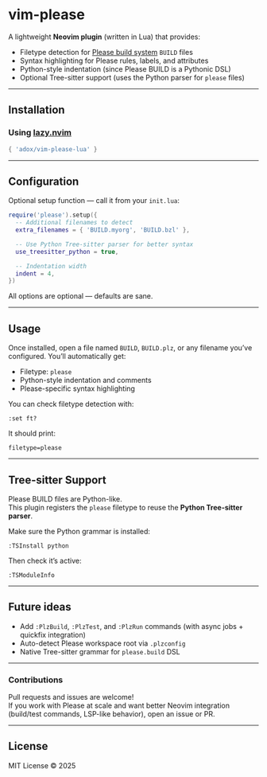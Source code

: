 # vim-please

A lightweight **Neovim plugin** (written in Lua) that provides:
- Filetype detection for [Please build system](https://please.build) `BUILD` files  
- Syntax highlighting for Please rules, labels, and attributes  
- Python-style indentation (since Please BUILD is a Pythonic DSL)  
- Optional Tree-sitter support (uses the Python parser for `please` files)  

---

## Installation

### Using [lazy.nvim](https://github.com/folke/lazy.nvim)

```lua
{ 'adox/vim-please-lua' }
```
---

## Configuration

Optional setup function — call it from your `init.lua`:

```lua
require('please').setup({
  -- Additional filenames to detect
  extra_filenames = { 'BUILD.myorg', 'BUILD.bzl' },

  -- Use Python Tree-sitter parser for better syntax
  use_treesitter_python = true,

  -- Indentation width
  indent = 4,
})
```

All options are optional — defaults are sane.

---

## Usage

Once installed, open a file named `BUILD`, `BUILD.plz`, or any filename you’ve configured.
You’ll automatically get:

- Filetype: `please`
- Python-style indentation and comments
- Please-specific syntax highlighting

You can check filetype detection with:

```vim
:set ft?
```

It should print:
```
filetype=please
```

---

## Tree-sitter Support

Please BUILD files are Python-like.  
This plugin registers the `please` filetype to reuse the **Python Tree-sitter parser**.

Make sure the Python grammar is installed:
```vim
:TSInstall python
```

Then check it’s active:
```vim
:TSModuleInfo
```

---

## Future ideas

- Add `:PlzBuild`, `:PlzTest`, and `:PlzRun` commands (with async jobs + quickfix integration)
- Auto-detect Please workspace root via `.plzconfig`
- Native Tree-sitter grammar for `please.build` DSL

---

### Contributions
Pull requests and issues are welcome!  
If you work with Please at scale and want better Neovim integration (build/test commands, LSP-like behavior), open an issue or PR.

---

## License

MIT License © 2025
